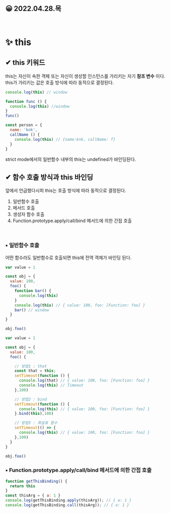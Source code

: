## 😀 2022.04.28.목

<br/>

# ✨ this

## ✔ this 키워드
this는 자신이 속한 객체 또는 자신이 생성할 인스턴스를 가리키는 자기 **참조 변수** 이다. this가 가리키는 값은 호출 방식에 따라 동적으로 결정된다.  

```js
console.log(this) // window

function func () {
  console.log(this) //window
}
func()

const person = {
  name: 'knk',
  callName () {
    console.log(this) // {name:knk, callName: f}
  }
}
```
strict mode에서의 일반함수 내부의 this는 undefined가 바인딩된다.  

## ✔ 함수 호출 방식과 this 바인딩
앞에서 언급했다시피 this는 호출 방식에 따라 동적으로 결정된다.  
1. 일반함수 호출
2. 메서드 호출
3. 생성자 함수 호출
4. Function.prototype.apply/call/bind 메서드에 의한 간접 호출

<br>

### ▪ 일반함수 호출

어떤 함수라도 일반함수로 호출되면 this에 전역 객체가 바인딩 된다.
```js
var value = 1

const obj = {
  value: 100,
  foo() {
    function bar() {
      console.log(this)
    }
    console.log(this) // { value: 100, foo: [Function: foo] }
    bar() // window
  }
}

obj.foo()
```


```js
var value = 1

const obj = {
  value: 100,
  foo() {

    // 방법1 : that
    const that = this;
    setTimeout(function () {
      console.log(that) // { value: 100, foo: [Function: foo] }
      console.log(this) // Timeout
    },100)

    // 방법2 : bind
    setTimeout(function () {
      console.log(this) // { value: 100, foo: [Function: foo] }
    }.bind(this),100)

    // 방법3 : 화살표 함수
    setTimeout(() => {
      console.log(this) // { value: 100, foo: [Function: foo] }
    },100)
  }
}

obj.foo()
```

### ▪ Function.prototype.apply/call/bind 메서드에 의한 간접 호출

```js
function getThisBinding() {
  return this
}
const thisArg = { a: 1 }
console.log(getThisBinding.apply(thisArg)); // { a: 1 }
console.log(getThisBinding.call(thisArg)); // { a: 1 }
```